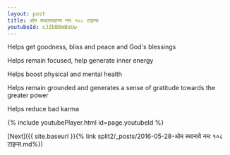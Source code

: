 ```yaml
---
layout: post
title: ओम शब्दासाहाय्य नमः १०८ टाइम्स
youtubeId: cJZbB0mBoUw
---
```

 
 
Helps get goodness, bliss and peace and God's blessings
 
Helps remain focused, help generate inner energy 
 
Helps boost physical and mental health 
 
Helps remain grounded and generates a sense of gratitude towards the greater power 
 
Helps reduce bad karma
 
 
 
 


{% include youtubePlayer.html id=page.youtubeId %}
 
[Next]({{ site.baseurl }}{% link  split2/_posts/2016-05-28-ओम स्थानावे नमः १०८ टाइम्स.md%})
 
